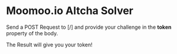 
# **Moomoo.io** Altcha Solver

Send a POST Request to [/] and provide your challenge in
the **token** property of the body.

The Result will give you your token!
